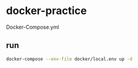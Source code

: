 # docker-practice
Docker-Compose.yml

## run
```bash
docker-compose --env-file docker/local.env up -d
```
